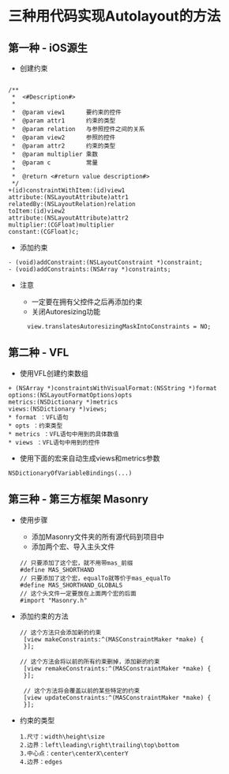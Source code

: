 # 三种用代码实现Autolayout的方法


## 第一种 - iOS源生
- 创建约束

```objc

/**
 *  <#Description#>
 *
 *  @param view1      要约束的控件
 *  @param attr1      约束的类型
 *  @param relation   与参照控件之间的关系
 *  @param view2      参照的控件
 *  @param attr2      约束的类型
 *  @param multiplier 乘数
 *  @param c          常量
 *
 *  @return <#return value description#>
 */
+(id)constraintWithItem:(id)view1
attribute:(NSLayoutAttribute)attr1
relatedBy:(NSLayoutRelation)relation
toItem:(id)view2
attribute:(NSLayoutAttribute)attr2
multiplier:(CGFloat)multiplier
constant:(CGFloat)c;
```

- 添加约束

```objc
- (void)addConstraint:(NSLayoutConstraint *)constraint;
- (void)addConstraints:(NSArray *)constraints;
```

- 注意
  - 一定要在拥有父控件之后再添加约束
  - 关闭Autoresizing功能
  
  ```objc
    view.translatesAutoresizingMaskIntoConstraints = NO;
    ```

## 第二种 - VFL

- 使用VFL创建约束数组
  
```objc
+ (NSArray *)constraintsWithVisualFormat:(NSString *)format
options:(NSLayoutFormatOptions)opts
metrics:(NSDictionary *)metrics
views:(NSDictionary *)views;
* format ：VFL语句
* opts ：约束类型
* metrics ：VFL语句中用到的具体数值
* views ：VFL语句中用到的控件
```

- 使用下面的宏来自动生成views和metrics参数

```objc
NSDictionaryOfVariableBindings(...)
```

## 第三种 - 第三方框架 Masonry

- 使用步骤
  -  添加Masonry文件夹的所有源代码到项目中
  -  添加两个宏、导入主头文件

  ```objc
  // 只要添加了这个宏，就不用带mas_前缀
  #define MAS_SHORTHAND
  // 只要添加了这个宏，equalTo就等价于mas_equalTo
  #define MAS_SHORTHAND_GLOBALS
  // 这个头文件一定要放在上面两个宏的后面
  #import "Masonry.h"
  ```
  
- 添加约束的方法

  ```objc
  // 这个方法只会添加新的约束
   [view makeConstraints:^(MASConstraintMaker *make) {
   }];

  // 这个方法会将以前的所有约束删掉，添加新的约束
   [view remakeConstraints:^(MASConstraintMaker *make) {
   }];

   // 这个方法将会覆盖以前的某些特定的约束
   [view updateConstraints:^(MASConstraintMaker *make) {
   }];
  ```

- 约束的类型

  ```objc
  1.尺寸：width\height\size
  2.边界：left\leading\right\trailing\top\bottom
  3.中心点：center\centerX\centerY
  4.边界：edges
  ```





















